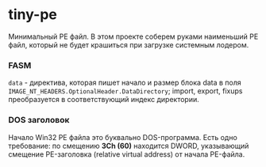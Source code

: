 # tiny-pe
Минимальный PE файл. В этом проекте соберем руками наименьший PE файл, который не будет крашиться при загрузке системным лодером.

### FASM

`data` - директива, которая пишет начало и размер блока data в поля `IMAGE_NT_HEADERS.OptionalHeader.DataDirectory`; import, export, fixups преобразуется в соответствующий индекс директории.

### DOS заголовок
Начало Win32 PE файла это буквально DOS-программа. Есть одно требование: по смещению **3Ch (60)** находится DWORD, указывающий смещение PE-заголовка (relative virtual address) от начала PE-файла.
